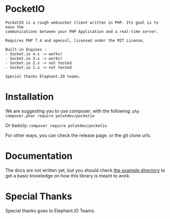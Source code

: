 PocketIO
===========
```
PocketIO is a rough websocket client written in PHP. Its goal is to ease the
communications between your PHP Application and a real-time server.

Requires PHP 7.4 and openssl, licensed under the MIT License.

Built-in Engines :
- Socket.io 4.x -> works!
- Socket.io 3.x -> works!
- Socket.io 2.x -> not tested
- Socket.io 1.x -> not tested

Special thanks Elephant.IO teams.
```

Installation
============
We are suggesting you to use composer, with the following: `php composer.phar require polatdev/pocketio`

Or basicly: `composer require polatdev/pocketio`

For other ways, you can check the release page, or the git clone urls.

Documentation
=============
The docs are not written yet, but you should check [the example directory](https://github.com/polatdev/pocketio/tree/main/example)
to get a basic knowledge on how this library is meant to work.

Special Thanks
==============
Special thanks goes to Elephant.IO Teams.